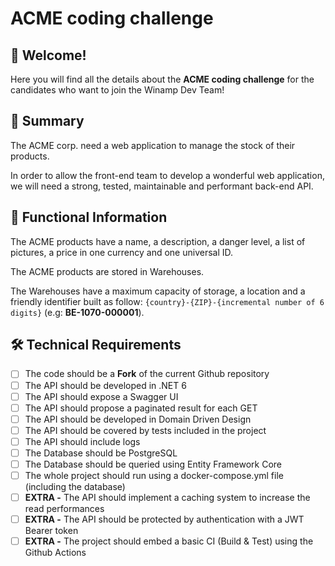 # ACME coding challenge

## :wave: Welcome!

Here you will find all the details about the **ACME coding challenge** for the candidates who want to join the Winamp Dev Team!

## :blue_book: Summary

The ACME corp. need a web application to manage the stock of their products.

In order to allow the front-end team to develop a wonderful web application, we will need a strong, tested, maintainable and performant back-end API.

## :mag_right: Functional Information

The ACME products have a name, a description, a danger level, a list of pictures, a price in one currency and one universal ID.

The ACME products are stored in Warehouses.

The Warehouses have a maximum capacity of storage, a location and a friendly identifier built as follow: `{country}-{ZIP}-{incremental number of 6 digits}` (e.g: **BE-1070-000001**).

## :hammer_and_wrench: Technical Requirements

- [ ] The code should be a **Fork** of the current Github repository
- [ ] The API should be developed in .NET 6
- [ ] The API should expose a Swagger UI
- [ ] The API should propose a paginated result for each GET
- [ ] The API should be developed in Domain Driven Design
- [ ] The API should be covered by tests included in the project
- [ ] The API should include logs 
- [ ] The Database should be PostgreSQL 
- [ ] The Database should be queried using Entity Framework Core
- [ ] The whole project should run using a docker-compose.yml file (including the database)
- [ ] **EXTRA -** The API should implement a caching system to increase the read performances
- [ ] **EXTRA -** The API should be protected by authentication with a JWT Bearer token
- [ ] **EXTRA -** The project should embed a basic CI (Build & Test) using the Github Actions
